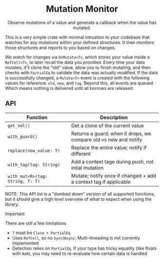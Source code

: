 <div align="center">
  <!-- <img width="25%" src="#" /> -->
  <h1>Mutation Monitor</h1>
  <p>Observe mutations of a value and generate a callback when the value has mutated.</p>
</div>

This is a very simple crate with minimal intrustion to your codebase that watches for any mutations within your defined structures. It then monitors those structures and reports to you based on changes.

We watch for changes via `OnMutate<T>`, which stores your value inside a `RefCell<T>`, to later recall the data you provided. Every time your data mutates, it'll clone the "old" value, allow you to finish mutating, and then checks with `PartialEq` to validate the data was actually modified. If the data is successfully changed, a `Mutate<T>` event is created with the following values for reference: `old`, `new`, and `tag`. Beyond this, all events are queued. Which means nothing is delivered until all borrows are released.

## API

| Function                         | Description                                                      |
|----------------------------------|------------------------------------------------------------------|
| `get_val()`                      | Get a clone of the current value                                 |
| `with_guard()`                   | Returns a guard; when it drops, we compare old vs new and notify |
| `replace(new_value: T)`          | Replace the entire value; notify if different                    |
| `with_tag(tag: String)`          | Add a context tage during push, not intial mutation              |
| `with_mut<R>(tag: String, f: T)` | Mutate; notify once if changed + add a context tag if applicable |

NOTE: This API list is a "dumbed down" version of all supported functions, but it should give a high level overview of what to expect when using the library.

>[!IMPORTANT]
> There are still a few limitations
> * `T` must be `Clone + PartialEq`
> * Uses `RefCell`, so no `Sync`/`Async`; Multi-threading is not currently implemented
> * Detection relies on `PartialEq`. If your type has tricky equality (like floats with `NaN`), you may need to re-evaluate how certain data is handled

